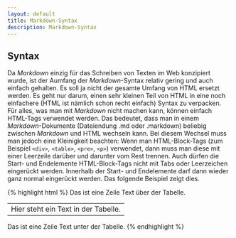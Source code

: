```yaml
---
layout: default
title: Markdown-Syntax
description: Markdown-Syntax
---
```


## Syntax

Da *Markdown* einzig für das Schreiben von Texten im Web konzipiert wurde, ist der Aumfang der *Markdown*-Syntax relativ gering und auch einfach gehalten. Es soll ja nicht der gesamte Umfang von HTML ersetzt werden. Es geht nur darum, einen sehr kleinen Teil von HTML in eine noch einfachere (HTML ist nämlich schon recht einfach) Syntax zu verpacken. Für alles, was man mit *Markdown* nicht machen kann, können einfach HTML-Tags verwendet werden. Das bedeutet, dass man in einem *Markdown*-Dokumente (Dateiendung .md oder .markdown) beliebig zwischen *Markdown* und HTML wechseln kann. Bei diesem Wechsel muss man jedoch eine Kleinigkeit beachten: Wenn man HTML-Block-Tags (zum Beispiel `<div>`, `<table>`, `<pre>`, `<p>`) verwendet, dann muss man diese mit einer Leerzeile darüber und darunter vom Rest trennen. Auch dürfen die Start- und Endelemente HTML-Block-Tags nicht mit Tabs oder Leerzeichen eingerückt werden. Innerhalb der Start- und Endelemente darf dann wieder ganz normal eingerückt werden. Das folgende Beispiel zeigt dies.

{% highlight html %}
Das ist eine Zeile Text über der Tabelle.

<table>
  <tr>
    <td>Hier steht ein Text in der Tabelle.</td>
  </tr>
</table>

Das ist eine Zeile Text unter der Tabelle.
{% endhighlight %}
